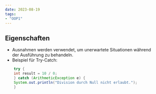 ```yaml
---
date: 2023-08-19
tags:
- "OOP1"
---
```

## Eigenschaften
- Ausnahmen werden verwendet, um unerwartete Situationen während der Ausführung zu behandeln.
- Beispiel für Try-Catch:	
```java
	try {
    int result = 10 / 0;
	} catch (ArithmeticException e) {
    System.out.println("Division durch Null nicht erlaubt.");
	}
 ```
 